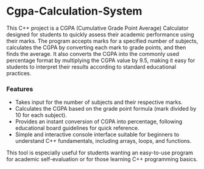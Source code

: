 # Cgpa-Calculation-System

This C++ project is a CGPA (Cumulative Grade Point Average) Calculator designed for students to quickly assess their academic performance using their marks. The program accepts marks for a specified number of subjects, calculates the CGPA by converting each mark to grade points, and then finds the average. It also converts the CGPA into the commonly used percentage format by multiplying the CGPA value by 9.5, making it easy for students to interpret their results according to standard educational practices.

### Features
- Takes input for the number of subjects and their respective marks.
- Calculates the CGPA based on the grade point formula (mark divided by 10 for each subject).
- Provides an instant conversion of CGPA into percentage, following educational board guidelines for quick reference.
- Simple and interactive console interface suitable for beginners to understand C++ fundamentals, including arrays, loops, and functions.

This tool is especially useful for students wanting an easy-to-use program for academic self-evaluation or for those learning C++ programming basics.
